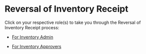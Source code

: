 # Reversal of Inventory Receipt

Click on your respective role(s) to take you through the Reversal of Inventory Receipt process:

- [For Inventory Admin](ROIRFIA.md)

- [For Inventory Approvers](ROIRFIApp.md)